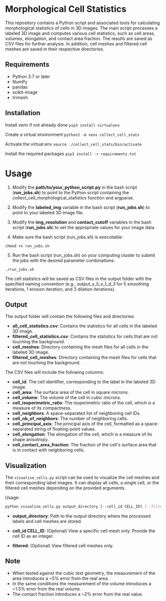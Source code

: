# Morphological Cell Statistics

This repository contains a Python script and associated tools for calculating morphological statistics of cells in 3D images. The main script processes a labeled 3D image and computes various cell statistics, such as cell areas, volumes, elongation, and contact area fraction. The results are saved as CSV files for further analysis. In addition, cell meshes and filtered cell meshes are saved in their respective directories.

## Requirements

* Python 3.7 or later
* NumPy
* pandas
* scikit-image
* trimesh


## Installation
Install venv if not already done
```pip3 install virtualenv```

Create a virtual environment
```python3 -m venv collect_cell_stats```

Activate the virtual env
```source ./collect_cell_stats/bin/activate```

Install the required packages
```pip3 install -r requirements.txt```

# Usage


1. Modify the **path/to/your_python_script.py** in the bash script (**run_jobs.sh**) to point to the Python script containing the collect_cell_morphological_statistics function and argparse.

2. Modify the **labeled_img** variable in the bash script (**run_jobs.sh**) to point to your labeled 3D image file.

3. Modify the **img_resolution** and **contact_cutoff** variables in the bash script (**run_jobs.sh**) to set the appropriate values for your image data.

4. Make sure the bash script (run_jobs.sh) is executable:
```
chmod +x run_jobs.sh

```

5. Run the bash script (run_jobs.sh) on your computing cluster to submit the jobs with the desired parameter combinations:
```
./run_jobs.sh
```

The cell statistics will be saved as CSV files in the output folder with the specified naming convention (e.g., *output_s_5_e_1_d_3* for 5 smoothing iterations, 1 erosion iteration, and 3 dilation iterations).

## Output

The output folder will contain the following files and directories:
*	**all_cell_statistics.csv**: Contains the statistics for all cells in the labeled 3D image.
*	**filtered_cell_statistics.csv**: Contains the statistics for cells that are not touching the background.
*	**cell_meshes**: Directory containing the mesh files for all cells in the labeled 3D image.
*	**filtered_cell_meshes**: Directory containing the mesh files for cells that are not touching the background.

The CSV files will include the following columns:

* **cell_id**: The cell identifier, corresponding to the label in the labeled 3D image.
* **cell_area**: The surface area of the cell in square microns.
* **cell_volume**: The volume of the cell in cubic microns.
* **cell_isoperimetric_ratio**: The isoperimetric ratio of the cell, which is a measure of its compactness.
* **cell_neighbors**: A space-separated list of neighboring cell IDs.
* **cell_nb_of_neighbors**: The number of neighboring cells.
* **cell_principal_axis**: The principal axis of the cell, formatted as a space-separated string of floating-point values.
* **cell_elongation**: The elongation of the cell, which is a measure of its shape anisotropy.
* **cell_contact_area_fraction**: The fraction of the cell's surface area that is in contact with neighboring cells.

## Visualization

The `visualise_cells.py` script can be used to visualize the cell meshes and their corresponding label images. It can display all cells, a single cell, or the filtered cell meshes depending on the provided arguments.

Usage:

```bash
python visualise_cells.py output_directory [--cell_id CELL_ID] [--filtered]
```

* **output_directory**: Path to the output directory where the processed labels and cell meshes are stored.

* **cell_id CELL_ID**: (Optional) View a specific cell mesh only. Provide the cell ID as an integer.

* **filtered**: (Optional) View filtered cell meshes only.



## Note
- When tested against the cubic test geometry, the measurement of the area introduces a ~5% error from the  real area. 
- In the same conditions the measurement of the volume introduces a ~1.5% error from the real volume.
- The contact fraction introduces a ~2% error from the real value.


